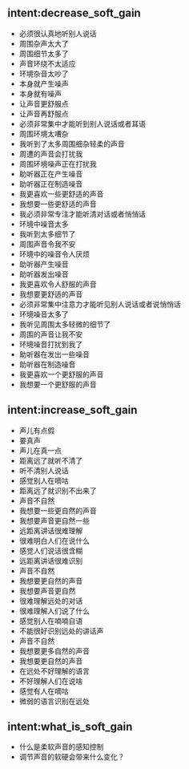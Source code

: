 ## intent:decrease_soft_gain
- 必须很认真地听别人说话
- 周围杂声太大了
- 周围细节太多了
- 声音环绕不太适应
- 环境杂音太吵了
- 本身就产生噪声
- 本身就有噪声
- 让声音更舒服点
- 让声音再舒服点
- 必须非常集中才能听到别人说话或者耳语
- 周围环境太嘈杂
- 我听到了太多周围细杂轻柔的声音
- 周遭的声音会打扰我
- 周围环境噪声正在打扰我
- 助听器正在产生噪音
- 助听器正在制造噪音
- 我更喜欢一些更舒适的声音
- 我想要一些更舒适的声音
- 我必须非常专注才能听清对话或者悄悄话
- 环境中噪音太多
- 我听到太多细节了
- 周围声音令我不安
- 环境中的噪音令人厌烦
- 助听器产生噪音
- 助听器发出噪音
- 我更喜欢令人舒服的声音
- 我想要更舒适的声音
- 必须非常集中注意力才能听见别人说话或者说悄悄话
- 环境噪音太多了
- 我听见周围太多轻微的细节了
- 周围的声音让我不安
- 环境噪音打扰到我了
- 助听器在发出一些噪音
- 助听器在制造噪音
- 我更喜欢一个更舒服的声音
- 我想要一个更舒服的声音

## intent:increase_soft_gain
- 声儿有点假
- 要真声
- 声儿在真一点
- 距离远了就听不清了
- 听不清别人说话
- 感觉别人在嘀咕
- 距离远了就识别不出来了
- 声音不自然
- 我想要一些更自然的声音
- 我想要声音更自然一些
- 远距离讲话很难理解
- 很难明白人们在说什么
- 感觉人们说话很含糊
- 远距离讲话很难识别
- 声音不自然
- 我想要更自然的声音
- 我想要声音更自然
- 很难理解远处的对话
- 很难理解人们说了什么
- 感觉别人在喃喃自语
- 不能很好识别远处的讲话声
- 声音不自然
- 我想要更多自然的声音
- 我想要更自然的声音
- 在远处不好理解的语言
- 不好理解人们在说啥
- 感觉有人在嘀咕
- 微弱的语言识别在远处

## intent:what_is_soft_gain
- 什么是柔软声音的感知控制
- 调节声音的软硬会带来什么变化？
